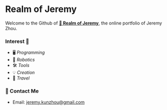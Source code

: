 # Realm of Jeremy

Welcome to the Github of **[🔗 Realm of Jeremy](https://jeremy-kunzhou.github.io)**, the online portfolio of Jeremy Zhou.

### Interest 🎯

- 🖥️ _Programming_
- 🤖 _Robotics_
- 🛠️ _Tools_
- 💡 _Creation_
- 🗿 _Travel_

### 📧 Contact Me

- Email: [jeremy.kunzhou@gmail.com](mailto:jeremy.kunzhou@gmail.com)
